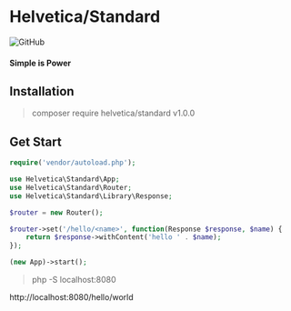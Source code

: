 # Helvetica/Standard 
![GitHub](https://img.shields.io/github/license/mashape/apistatus.svg)

#### Simple is Power

## Installation
>composer require helvetica/standard v1.0.0

## Get Start
```php
require('vendor/autoload.php');

use Helvetica\Standard\App;
use Helvetica\Standard\Router;
use Helvetica\Standard\Library\Response;

$router = new Router();

$router->set('/hello/<name>', function(Response $response, $name) {
    return $response->withContent('hello ' . $name);
});

(new App)->start();
```

>php -S localhost:8080

http://localhost:8080/hello/world
